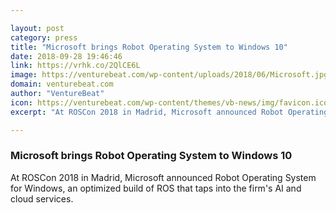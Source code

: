 ```yaml
---

layout: post
category: press
title: "Microsoft brings Robot Operating System to Windows 10"
date: 2018-09-28 19:46:46
link: https://vrhk.co/2QlCE6L
image: https://venturebeat.com/wp-content/uploads/2018/06/Microsoft.jpg?fit=1200%2C850&strip=all
domain: venturebeat.com
author: "VentureBeat"
icon: https://venturebeat.com/wp-content/themes/vb-news/img/favicon.ico
excerpt: "At ROSCon 2018 in Madrid, Microsoft announced Robot Operating System for Windows, an optimized build of ROS that taps into the firm's AI and cloud services."

---
```


### Microsoft brings Robot Operating System to Windows 10

At ROSCon 2018 in Madrid, Microsoft announced Robot Operating System for Windows, an optimized build of ROS that taps into the firm's AI and cloud services.